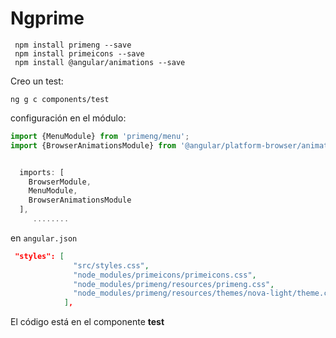 # Ngprime

```
 npm install primeng --save
 npm install primeicons --save
 npm install @angular/animations --save
```

Creo un test:

```
ng g c components/test
```



configuración en el módulo:

```javascript
import {MenuModule} from 'primeng/menu';
import {BrowserAnimationsModule} from '@angular/platform-browser/animations';


  imports: [
    BrowserModule,
    MenuModule,
    BrowserAnimationsModule
  ],
     ........
```

en `angular.json`

```json
 "styles": [
              "src/styles.css",
              "node_modules/primeicons/primeicons.css",
              "node_modules/primeng/resources/primeng.css",
              "node_modules/primeng/resources/themes/nova-light/theme.css"
            ],
```
El código está en el componente **test**
